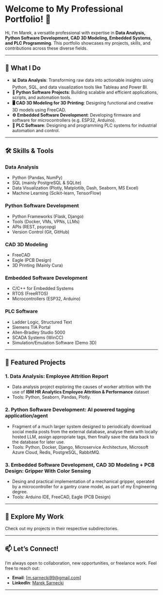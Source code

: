 # Welcome to My Professional Portfolio! 👋

Hi, I'm Marek, a versatile professional with expertise in **Data Analysis, Python Software Development, CAD 3D Modeling, Embedded Systems, and PLC Programming**. This portfolio showcases my projects, skills, and contributions across these diverse fields.

---

## 🚀 **What I Do**

- **📊 Data Analysis**: Transforming raw data into actionable insights using Python, SQL, and data visualization tools like Tableau and Power BI.
- **🐍 Python Software Projects**: Building scalable and efficient applications, scripts, and automation tools.
- **🖥️ CAD 3D Modeling for 3D Printing**: Designing functional and creative 3D models using FreeCAD.
- **⚙️ Embedded Software Development**: Developing firmware and software for microcontrollers (e.g. ESP32, Arduino).
- **🔧 PLC Software**: Designing and programming PLC systems for industrial automation and control.

---

## 🛠️ **Skills & Tools**

### **Data Analysis**
- Python (Pandas, NumPy)
- SQL (mainly PostgreSQL & SQLite)
- Data Visualization (Plotly, Matplotlib, Dash, Seaborn, MS Excel)
- Machine Learning (Scikit-learn, TensorFlow)

### **Python Software Development**
- Python Frameworks (Flask, Django)
- Tools (Docker, VMs, VPNs, LLMs)
- APIs (REST, psycopg)
- Version Control (Git, GitHub)

### **CAD 3D Modeling**
- FreeCAD
- Eagle (PCB Design)
- 3D Printing (Mainly Cura)

### **Embedded Software Development**
- C/C++ for Embedded Systems
- RTOS (FreeRTOS)
- Microcontrollers (ESP32, Arduino)

### **PLC Software**
- Ladder Logic, Structured Text
- Siemens TIA Portal
- Allen-Bradley Studio 5000
- SCADA Systems (WinCC)
- Simulation/Emulation Software (Demo 3D)

---

## 🌟 **Featured Projects**

### **1. Data Analysis: Employee Attrition Report**
- Data analysis project exploring the causes of worker attrition with the use of **IBM HR Analytics Employee Attrition & Performance** dataset
- Tools: Python, Seaborn, Pandas, Plotly.

### **2. Python Software Development: AI powered tagging application/agent**
- Fragment of a much larger system designed to periodically download social media posts from the external database, analyse them with locally hosted LLM, assign appropriate tags, then finally save the data back to the database for later use.
- Tools: Python, Docker, Django, Microservice Architecture, Microsoft Azure Cloud, Redis, PostgreSQL, RabbitMQ.

### **3. Embedded Software Development, CAD 3D Modeling + PCB Design: Gripper With Color Sensing**
- Desing and practical implementation of a mechanical gripper, operated by a microcontroller for a gantry crane model, as part of my Engineering degree.
- Tools: Arduino IDE, FreeCAD, Eagle (PCB Design)

---

## 📂 **Explore My Work**
Check out my projects in their respective subdirectories.

---

## 📫 **Let’s Connect!**
I’m always open to collaboration, new opportunities, or freelance work. Feel free to reach out:

- **Email**: [m.sarnecki99@gmail.com]
- **LinkedIn**: [Marek Sarnecki](https://www.linkedin.com/in/marek-sarnecki-057846344/)

---
